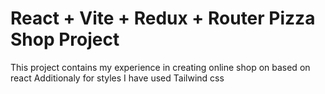 # React + Vite + Redux + Router Pizza Shop Project


This project contains my experience in creating online shop on based on react
Additionaly for styles I have used Tailwind css
